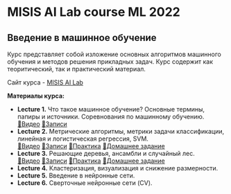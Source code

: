 <h1>MISIS AI Lab course ML 2022</h1>
<h2>Введение в машинное обучение</h2>

Курс представляет собой изложение основных алгоритмов машинного обучения и методов решения прикладных задач. Курс содержит как теоритический, так и практический материал.

Сайт курса  - [MISIS AI Lab](https://misisailab.github.io/docs/)

<b>Материалы курса:</b>
<!-- [📄 Записи](./MATERIALS/Lecture_1/lecture1-misisailab.pdf)  -->
<ul>
    <li><b>Lecture 1.</b> Что такое машинное обучение? Основные термины, папиры и источники. Соревнования по машинному обучению.  <br>
        <a href="https://drive.google.com/file/d/1cuyt3deAnL8jWqNuCMNMQjbom5CivphH/view?usp=sharing">📼Видео</a>
        <a href="./MATERIALS/Lecture_1/lecture1-misisailab.pdf">📄Записи</a>
    </li>
    <li><b>Lecture 2.</b> Метрические алгоритмы, метрики задачи классификации, линейная и логистическая регрессия, SVM. <br>
        <a href="https://drive.google.com/file/d/1_tHdRpz8n0FUAfKyf1rN_Vs_Re-G8FnV/view?usp=sharing">📼Видео</a>
        <a href="./MATERIALS/Lecture_2/lecture2-misisailab.pdf">📄Записи</a>
        <a href="./MATERIALS/Lecture_2/seminar2.ipynb">🐍Практика</a>
        <a href="./MATERIALS/Lecture_2/homework2.ipynb"> 🐍Домашнее задание</a>
    </li>
    <li><b>Lecture 3.</b> Решающие деревья, ансамбли и случайный лес. <br>
        <a href="https://drive.google.com/file/d/1_6YoHDvK7P-NBoJ_G30CfrlR0fUr2T08/view?usp=share_link">📼Видео</a>
        <a href="./MATERIALS/Lecture_3/lecture3-misisailab.pdf">📄Записи</a>
        <a href="./MATERIALS/Lecture_3/seminar3.ipynb">🐍Практика</a>
        <a href="./MATERIALS/Lecture_3/homework3.ipynb"> 🐍Домашнее задание</a>
    </li>
    <li><b>Lecture 4.</b> Кластеризация, визуализация и снижение размерности. <br></li>
    <li><b>Lecture 5.</b> Введение в нейронные сети. <br></li>
    <li><b>Lecture 6.</b> Сверточные нейронные сети (CV). <br></li>
</ul>

